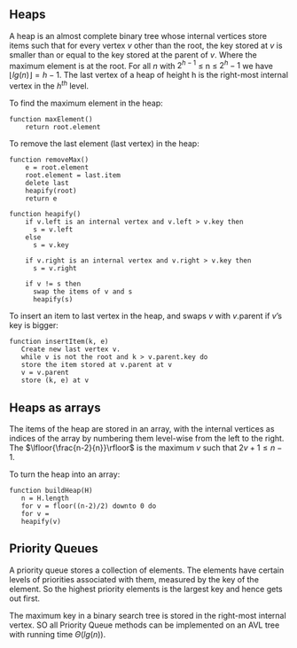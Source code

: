 ## Heaps


A heap is an almost complete binary tree whose internal vertices store items such that for every vertex $v$ other than the root, the key stored
at $v$ is smaller than or equal to the key stored at the parent of $v$. Where the maximum element is at the root.
For all $n$ with $2^{h-1}$ $\leq$ n $\leq$ $2^{h} - 1$ we have $\lfloor{lg(n)}\rfloor = h - 1$.
The last vertex of a heap of height h is the right-most internal vertex in the $h^{th}$ level.


To find the maximum element in the heap:
```
function maxElement()
    return root.element
```

To remove the last element (last vertex) in the heap:
```
function removeMax()
    e = root.element
    root.element = last.item
    delete last
    heapify(root)
    return e

function heapify()
    if v.left is an internal vertex and v.left > v.key then
      s = v.left
    else
      s = v.key

    if v.right is an internal vertex and v.right > v.key then
      s = v.right

    if v != s then
      swap the items of v and s
      heapify(s)
```

To insert an item to last vertex in the heap, and swaps $v$ with $v$.parent if $v$’s key is bigger:
```
function insertItem(k, e)
   Create new last vertex v.
   while v is not the root and k > v.parent.key do
   store the item stored at v.parent at v
   v = v.parent
   store (k, e) at v
```


## Heaps as arrays
The items of the heap are stored in an array, with the internal vertices as indices of the array by numbering them level-wise from the left to the right. The $\lfloor{\frac{n-2}{n}}\rfloor$ is the maximum $v$ such that $2v + 1 \leq n - 1$.

To turn the heap into an array:
```
function buildHeap(H)
   n = H.length
   for v = floor((n-2)/2) downto 0 do
   for v =
   heapify(v)
```

## Priority Queues
A priority queue stores a collection of elements. The elements have certain levels of priorities associated with them, measured by the key of the element. So the highest priority elements is the largest key and hence gets out first.

The maximum key in a binary search tree is stored in the right-most internal vertex. SO all Priority Queue methods can be implemented on an AVL tree with running time $\Theta(lg(n))$.
